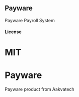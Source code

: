 ## Payware

Payware Payroll System

#### License

MIT
=======
# Payware

Payware product from Aakvatech
